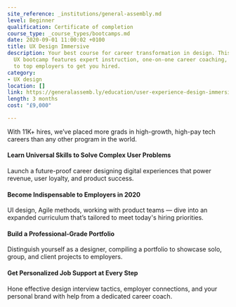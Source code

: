```yaml
---
site_reference: _institutions/general-assembly.md
level: Beginner
qualification: Certificate of completion
course_type: _course_types/bootcamps.md
date: 2020-09-01 11:00:02 +0100
title: UX Design Immersive
description: Your best course for career transformation in design. This full-time
  UX bootcamp features expert instruction, one-on-one career coaching, and connections
  to top employers to get you hired.
category:
- UX design
location: []
link: https://generalassemb.ly/education/user-experience-design-immersive/
length: 3 months
cost: "£9,000"

---
```

With 11K+ hires, we’ve placed more grads in high-growth, high-pay tech careers than any other program in the world.

#### Learn Universal Skills to Solve Complex User Problems

Launch a future-proof career designing digital experiences that power revenue, user loyalty, and product success.

#### Become Indispensable to Employers in 2020

UI design, Agile methods, working with product teams — dive into an expanded curriculum that’s tailored to meet today's hiring priorities.

#### Build a Professional-Grade Portfolio

Distinguish yourself as a designer, compiling a portfolio to showcase solo, group, and client projects to employers.

#### Get Personalized Job Support at Every Step

Hone effective design interview tactics, employer connections, and your personal brand with help from a dedicated career coach.